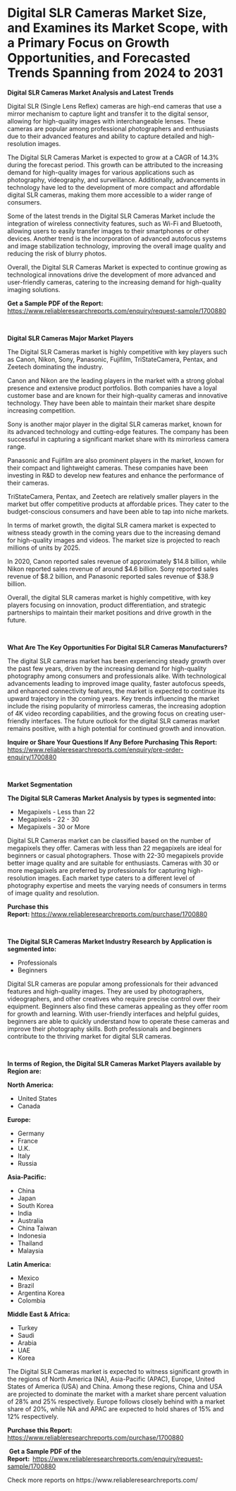 <p><h1>Digital SLR Cameras Market Size, and Examines its Market Scope, with a Primary Focus on Growth Opportunities, and Forecasted Trends Spanning from 2024 to 2031</h1></p><p><strong>Digital SLR Cameras Market Analysis and Latest Trends</strong></p>
<p><p>Digital SLR (Single Lens Reflex) cameras are high-end cameras that use a mirror mechanism to capture light and transfer it to the digital sensor, allowing for high-quality images with interchangeable lenses. These cameras are popular among professional photographers and enthusiasts due to their advanced features and ability to capture detailed and high-resolution images.</p><p>The Digital SLR Cameras Market is expected to grow at a CAGR of 14.3% during the forecast period. This growth can be attributed to the increasing demand for high-quality images for various applications such as photography, videography, and surveillance. Additionally, advancements in technology have led to the development of more compact and affordable digital SLR cameras, making them more accessible to a wider range of consumers.</p><p>Some of the latest trends in the Digital SLR Cameras Market include the integration of wireless connectivity features, such as Wi-Fi and Bluetooth, allowing users to easily transfer images to their smartphones or other devices. Another trend is the incorporation of advanced autofocus systems and image stabilization technology, improving the overall image quality and reducing the risk of blurry photos.</p><p>Overall, the Digital SLR Cameras Market is expected to continue growing as technological innovations drive the development of more advanced and user-friendly cameras, catering to the increasing demand for high-quality imaging solutions.</p></p>
<p><strong>Get a Sample PDF of the Report:&nbsp;</strong> <a href="https://www.reliableresearchreports.com/enquiry/request-sample/1700880">https://www.reliableresearchreports.com/enquiry/request-sample/1700880</a></p>
<p>&nbsp;</p>
<p><strong>Digital SLR Cameras Major Market Players</strong></p>
<p><p>The Digital SLR Cameras market is highly competitive with key players such as Canon, Nikon, Sony, Panasonic, Fujifilm, TriStateCamera, Pentax, and Zeetech dominating the industry. </p><p>Canon and Nikon are the leading players in the market with a strong global presence and extensive product portfolios. Both companies have a loyal customer base and are known for their high-quality cameras and innovative technology. They have been able to maintain their market share despite increasing competition.</p><p>Sony is another major player in the digital SLR cameras market, known for its advanced technology and cutting-edge features. The company has been successful in capturing a significant market share with its mirrorless camera range.</p><p>Panasonic and Fujifilm are also prominent players in the market, known for their compact and lightweight cameras. These companies have been investing in R&D to develop new features and enhance the performance of their cameras.</p><p>TriStateCamera, Pentax, and Zeetech are relatively smaller players in the market but offer competitive products at affordable prices. They cater to the budget-conscious consumers and have been able to tap into niche markets.</p><p>In terms of market growth, the digital SLR camera market is expected to witness steady growth in the coming years due to the increasing demand for high-quality images and videos. The market size is projected to reach millions of units by 2025.</p><p>In 2020, Canon reported sales revenue of approximately $14.8 billion, while Nikon reported sales revenue of around $4.6 billion. Sony reported sales revenue of $8.2 billion, and Panasonic reported sales revenue of $38.9 billion.</p><p>Overall, the digital SLR cameras market is highly competitive, with key players focusing on innovation, product differentiation, and strategic partnerships to maintain their market positions and drive growth in the future.</p></p>
<p>&nbsp;</p>
<p><strong>What Are The Key Opportunities For Digital SLR Cameras Manufacturers?</strong></p>
<p><p>The digital SLR cameras market has been experiencing steady growth over the past few years, driven by the increasing demand for high-quality photography among consumers and professionals alike. With technological advancements leading to improved image quality, faster autofocus speeds, and enhanced connectivity features, the market is expected to continue its upward trajectory in the coming years. Key trends influencing the market include the rising popularity of mirrorless cameras, the increasing adoption of 4K video recording capabilities, and the growing focus on creating user-friendly interfaces. The future outlook for the digital SLR cameras market remains positive, with a high potential for continued growth and innovation.</p></p>
<p><strong>Inquire or Share Your Questions If Any Before Purchasing This Report:</strong> <a href="https://www.reliableresearchreports.com/enquiry/pre-order-enquiry/1700880">https://www.reliableresearchreports.com/enquiry/pre-order-enquiry/1700880</a></p>
<p>&nbsp;</p>
<p><strong>Market Segmentation</strong></p>
<p><strong>The Digital SLR Cameras Market Analysis by types is segmented into:</strong></p>
<p><ul><li>Megapixels - Less than 22</li><li>Megapixels - 22 - 30</li><li>Megapixels - 30 or More</li></ul></p>
<p><p>Digital SLR Cameras market can be classified based on the number of megapixels they offer. Cameras with less than 22 megapixels are ideal for beginners or casual photographers. Those with 22-30 megapixels provide better image quality and are suitable for enthusiasts. Cameras with 30 or more megapixels are preferred by professionals for capturing high-resolution images. Each market type caters to a different level of photography expertise and meets the varying needs of consumers in terms of image quality and resolution.</p></p>
<p><strong>Purchase this Report:&nbsp;</strong><a href="https://www.reliableresearchreports.com/purchase/1700880">https://www.reliableresearchreports.com/purchase/1700880</a></p>
<p>&nbsp;</p>
<p><strong>The Digital SLR Cameras Market Industry Research by Application is segmented into:</strong></p>
<p><ul><li>Professionals</li><li>Beginners</li></ul></p>
<p><p>Digital SLR cameras are popular among professionals for their advanced features and high-quality images. They are used by photographers, videographers, and other creatives who require precise control over their equipment. Beginners also find these cameras appealing as they offer room for growth and learning. With user-friendly interfaces and helpful guides, beginners are able to quickly understand how to operate these cameras and improve their photography skills. Both professionals and beginners contribute to the thriving market for digital SLR cameras.</p></p>
<p>&nbsp;</p>
<p><strong>In terms of Region, the Digital SLR Cameras Market Players available by Region are:</strong></p>
<p>
    <p> <strong> North America: </strong>
        <ul>
            <li>United States</li>
            <li>Canada</li>
        </ul>
        </p> 
    <p> <strong> Europe: </strong>
        <ul>
            <li>Germany</li>
            <li>France</li>
            <li>U.K.</li>
            <li>Italy</li>
            <li>Russia</li>
        </ul>
        </p> 
    <p> <strong> Asia-Pacific: </strong>
        <ul>
            <li>China</li>
            <li>Japan</li>
            <li>South Korea</li>
            <li>India</li>
            <li>Australia</li>
            <li>China Taiwan</li>
            <li>Indonesia</li>
            <li>Thailand</li>
            <li>Malaysia</li>
        </ul>
        </p> 
    <p> <strong> Latin America: </strong>
        <ul>
            <li>Mexico</li>
            <li>Brazil</li>
            <li>Argentina Korea</li>
            <li>Colombia</li>
        </ul>
        </p> 
    <p> <strong> Middle East & Africa: </strong>
        <ul>
            <li>Turkey</li>
            <li>Saudi</li>
            <li>Arabia</li>
            <li>UAE</li>
            <li>Korea</li>
        </ul>
    </p>
    </p>
<p><p>The Digital SLR Cameras market is expected to witness significant growth in the regions of North America (NA), Asia-Pacific (APAC), Europe, United States of America (USA) and China. Among these regions, China and USA are projected to dominate the market with a market share percent valuation of 28% and 25% respectively. Europe follows closely behind with a market share of 20%, while NA and APAC are expected to hold shares of 15% and 12% respectively.</p></p>
<p><strong>Purchase this Report: </strong><a href="https://www.reliableresearchreports.com/purchase/1700880">https://www.reliableresearchreports.com/purchase/1700880</a></p>
<p>&nbsp;<strong>Get a Sample PDF of the Report:&nbsp;&nbsp;</strong><a href="https://www.reliableresearchreports.com/enquiry/request-sample/1700880">https://www.reliableresearchreports.com/enquiry/request-sample/1700880</a></p>
<p><strong></strong></p>
<p>Check more reports on https://www.reliableresearchreports.com/</p>